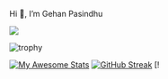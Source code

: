Hi 👋, I’m Gehan Pasindhu

![](https://komarev.com/ghpvc/?username=GehanPasindhu&color=brightgreen)

![trophy](https://github-profile-trophy.vercel.app/?username=GehanPasindhu&no-frame=true&margin-w=5&no-bg=true&theme=alduin)

[![My Awesome Stats](https://awesome-github-stats.azurewebsites.net/user-stats/GehanPasindhu?cardType=level-alternate)](https://git.io/awesome-stats-card) [![GitHub Streak](http://github-readme-streak-stats.herokuapp.com?user=GehanPasindhu&hide_border=true&date_format=M%20j%5B%2C%20Y%5D&fire=1B0CDD)](https://git.io/streak-stats) [!


